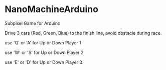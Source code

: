 # NanoMachineArduino
Subpixel Game for Arduino

Drive 3 cars (Red, Green, Blue) to the finish line, avoid obstacle during race.

use 'Q' or 'A'  for Up or Down Player 1

use 'W' or 'S'  for Up or Down Player 2

use 'E' or 'D'  for Up or Down Player 3
